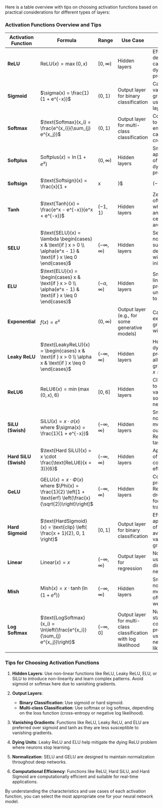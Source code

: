 Here is a table overview with tips on choosing activation functions based on practical considerations for different types of layers:

### Activation Functions Overview and Tips

| **Activation Function** | **Formula** | **Range** | **Use Case** | **Tips** |
|--------------------------|-------------|-----------|--------------|----------|
| **ReLU** | $\text{ReLU}(x) = \max(0, x)$ | $[0, \infty)$ | Hidden layers | Efficient for deep networks; can suffer from dying ReLU problem. |
| **Sigmoid** | $\sigma(x) = \frac{1}{1 + e^{-x}}$ | $(0, 1)$ | Output layer for binary classification | Can cause vanishing gradients; less used in hidden layers. |
| **Softmax** | $\text{Softmax}(x_i) = \frac{e^{x_i}}{\sum_{j} e^{x_j}}$ | $(0, 1)$ | Output layer for multi-class classification | Converts logits to probabilities; ensure use with categorical cross-entropy. |
| **Softplus** | $\text{Softplus}(x) = \ln(1 + e^x)$ | $(0, \infty)$ | Hidden layers | Smooth approximation of ReLU; avoids dying ReLU problem. |
| **Softsign** | $\text{Softsign}(x) = \frac{x}{1 + |x|}$ | $(-1, 1)$ | Hidden layers | Smooth non-linearity; not as common as ReLU or tanh. |
| **Tanh** | $\text{Tanh}(x) = \frac{e^x - e^{-x}}{e^x + e^{-x}}$ | $(-1, 1)$ | Hidden layers | Zero-centered; often used when inputs and outputs are centered around zero. |
| **SELU** | $\text{SELU}(x) = \lambda \begin{cases} x & \text{if } x > 0 \\ \alpha(e^x - 1) & \text{if } x \leq 0 \end{cases}$ | $(- \infty, \infty)$ | Hidden layers | Self-normalizing; suitable for deep networks with proper initialization. |
| **ELU** | $\text{ELU}(x) = \begin{cases} x & \text{if } x > 0 \\ \alpha(e^x - 1) & \text{if } x \leq 0 \end{cases}$ | $(- \alpha, \infty)$ | Hidden layers | Smooth non-linearity; less prone to dying units compared to ReLU. |
| **Exponential** | $f(x) = e^x$ | $(0, \infty)$ | Output layer (e.g., for some generative models) | Can lead to exploding gradients; use with caution. |
| **Leaky ReLU** | $\text{LeakyReLU}(x) = \begin{cases} x & \text{if } x > 0 \\ \alpha x & \text{if } x \leq 0 \end{cases}$ | $(- \infty, \infty)$ | Hidden layers | Helps prevent dying ReLU problem by allowing small gradient when $x \leq 0$. |
| **ReLU6** | $\text{ReLU6}(x) = \min(\max(0, x), 6)$ | $[0, 6]$ | Hidden layers | Clip the output to a maximum value; used in some mobile networks. |
| **SiLU (Swish)** | $\text{SiLU}(x) = x \cdot \sigma(x)$ where $\sigma(x) = \frac{1}{1 + e^{-x}}$ | $(- \infty, \infty)$ | Hidden layers | Smooth and non-monotonic; can outperform ReLU in some tasks. |
| **Hard SiLU (Swish)** | $\text{Hard SiLU}(x) = x \cdot \frac{\text{ReLU6}(x + 3)}{6}$ | $(- \infty, \infty)$ | Hidden layers | Approximation of SiLU; computationally efficient. |
| **GeLU** | $\text{GELU}(x) = x \cdot \Phi(x)$ where $\Phi(x) = \frac{1}{2} \left[1 + \text{erf} \left(\frac{x}{\sqrt{2}}\right)\right]$ | $(- \infty, \infty)$ | Hidden layers | Combines properties of ReLU and dropout; good for transformers. |
| **Hard Sigmoid** | $\text{HardSigmoid}(x) = \text{clip} \left( \frac{x + 1}{2}, 0, 1 \right)$ | $[0, 1]$ | Output layer for binary classification | Efficient approximation of sigmoid; avoids vanishing gradients. |
| **Linear** | $\text{Linear}(x) = x$ | $(- \infty, \infty)$ | Output layer for regression | No activation; used when direct output is needed. |
| **Mish** | $\text{Mish}(x) = x \cdot \tanh(\ln(1 + e^x))$ | $(- \infty, \infty)$ | Hidden layers | Smooth and non-monotonic; often performs well in practice. |
| **Log Softmax** | $\text{LogSoftmax}(x_i) = \ln\left(\frac{e^{x_i}}{\sum_{j} e^{x_j}}\right)$ | $(-\infty, 0]$ | Output layer for multi-class classification with log likelihood | Numerical stability for computing log probabilities; use with negative log likelihood loss. |

### Tips for Choosing Activation Functions

1. **Hidden Layers**: Use non-linear functions like ReLU, Leaky ReLU, ELU, or SiLU to introduce non-linearity and learn complex patterns. Avoid sigmoid or softmax here due to vanishing gradients.

2. **Output Layers**:
   - **Binary Classification**: Use sigmoid or hard sigmoid.
   - **Multi-class Classification**: Use softmax or log softmax, depending on the loss function (cross-entropy or negative log likelihood).

3. **Vanishing Gradients**: Functions like ReLU, Leaky ReLU, and ELU are preferred over sigmoid and tanh as they are less susceptible to vanishing gradients.

4. **Dying Units**: Leaky ReLU and ELU help mitigate the dying ReLU problem where neurons stop learning.

5. **Normalization**: SELU and GELU are designed to maintain normalization throughout deep networks.

6. **Computational Efficiency**: Functions like ReLU, Hard SiLU, and Hard Sigmoid are computationally efficient and suitable for real-time applications.

By understanding the characteristics and use cases of each activation function, you can select the most appropriate one for your neural network model.